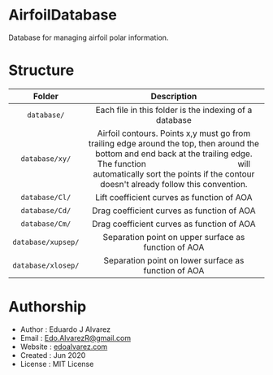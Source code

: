 # AirfoilDatabase
Database for managing airfoil polar information.

# Structure
|         Folder              |         Description                            |
|:---------------------------:|:----------------------------------------------:|
| `database/`                 | Each file in this folder is the indexing of a database |
| `database/xy/`              | Airfoil contours. Points x,y must go from trailing edge around the top, then around the bottom and end back at the trailing edge. The function `                     ` will automatically sort the points if the contour doesn't already follow this convention.        |
| `database/Cl/`              | Lift coefficient curves as function of AOA     |
| `database/Cd/`              | Drag coefficient curves as function of AOA     |
| `database/Cm/`              | Drag coefficient curves as function of AOA     |
| `database/xupsep/`          | Separation point on upper surface as function of AOA                                         |
| `database/xlosep/`          | Separation point on lower surface as function of AOA                                         |


# Authorship
  * Author            : Eduardo J Alvarez
  * Email             : Edo.AlvarezR@gmail.com
  * Website           : [edoalvarez.com](https://www.edoalvarez.com/)
  * Created           : Jun 2020
  * License           : MIT License
